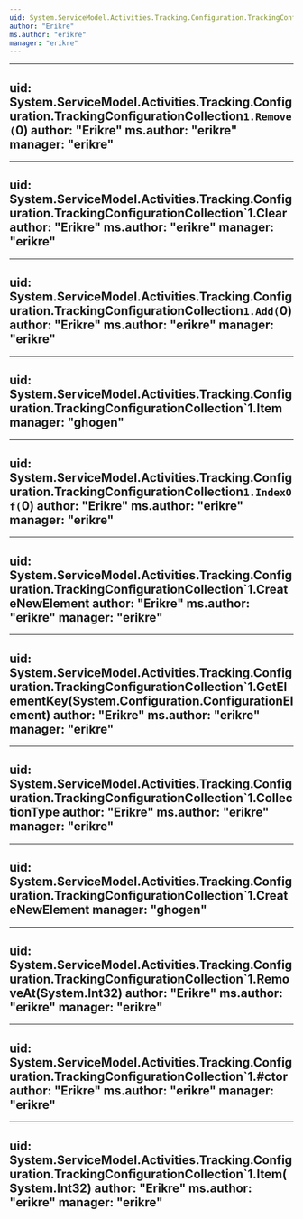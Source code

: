 ```yaml
---
uid: System.ServiceModel.Activities.Tracking.Configuration.TrackingConfigurationCollection`1
author: "Erikre"
ms.author: "erikre"
manager: "erikre"
---
```


---
uid: System.ServiceModel.Activities.Tracking.Configuration.TrackingConfigurationCollection`1.Remove(`0)
author: "Erikre"
ms.author: "erikre"
manager: "erikre"
---

---
uid: System.ServiceModel.Activities.Tracking.Configuration.TrackingConfigurationCollection`1.Clear
author: "Erikre"
ms.author: "erikre"
manager: "erikre"
---

---
uid: System.ServiceModel.Activities.Tracking.Configuration.TrackingConfigurationCollection`1.Add(`0)
author: "Erikre"
ms.author: "erikre"
manager: "erikre"
---

---
uid: System.ServiceModel.Activities.Tracking.Configuration.TrackingConfigurationCollection`1.Item
manager: "ghogen"
---

---
uid: System.ServiceModel.Activities.Tracking.Configuration.TrackingConfigurationCollection`1.IndexOf(`0)
author: "Erikre"
ms.author: "erikre"
manager: "erikre"
---

---
uid: System.ServiceModel.Activities.Tracking.Configuration.TrackingConfigurationCollection`1.CreateNewElement
author: "Erikre"
ms.author: "erikre"
manager: "erikre"
---

---
uid: System.ServiceModel.Activities.Tracking.Configuration.TrackingConfigurationCollection`1.GetElementKey(System.Configuration.ConfigurationElement)
author: "Erikre"
ms.author: "erikre"
manager: "erikre"
---

---
uid: System.ServiceModel.Activities.Tracking.Configuration.TrackingConfigurationCollection`1.CollectionType
author: "Erikre"
ms.author: "erikre"
manager: "erikre"
---

---
uid: System.ServiceModel.Activities.Tracking.Configuration.TrackingConfigurationCollection`1.CreateNewElement
manager: "ghogen"
---

---
uid: System.ServiceModel.Activities.Tracking.Configuration.TrackingConfigurationCollection`1.RemoveAt(System.Int32)
author: "Erikre"
ms.author: "erikre"
manager: "erikre"
---

---
uid: System.ServiceModel.Activities.Tracking.Configuration.TrackingConfigurationCollection`1.#ctor
author: "Erikre"
ms.author: "erikre"
manager: "erikre"
---

---
uid: System.ServiceModel.Activities.Tracking.Configuration.TrackingConfigurationCollection`1.Item(System.Int32)
author: "Erikre"
ms.author: "erikre"
manager: "erikre"
---

